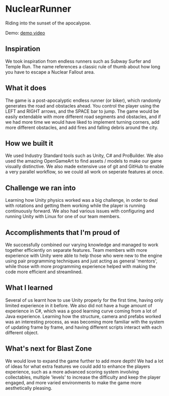 # NuclearRunner
Riding into the sunset of the apocalypse.

Demo: [demo video](https://www.youtube.com/watch?v=PnKKblqipSw)

## Inspiration
We took inspiration from endless runners such as Subway Surfer and Temple Run. The name references a classic rule of thumb about how long you have to escape a Nuclear Fallout area.

## What it does
The game is a post-apocalyptic endless runner (or biker), which randomly generates the road and obstacles ahead. You control the player using the LEFT and RIGHT arrows, and the SPACE bar to jump. The game would be easily extendable with more different road segments and obstacles, and if we had more time we would have liked to implement turning corners, add more different obstacles, and add fires and falling debris around the city.

## How we built it
We used Industry Standard tools such as Unity, C# and ProBuilder. We also used the amazing OpenGameArt to find assets / models to make our game visually distinctive. We also made extensive use of git and GitHub to enable a very parallel workflow, so we could all work on seperate features at once.

## Challenge we ran into
Learning how Unity physics worked was a big challenge, in order to deal with rotations and getting them working while the player is running continuously forward. We also had various issues with configuring and running Unity with Linux for one of our team members.

## Accomplishments that I'm proud of
We successfully combined our varying knowledge and managed to work together efficiently on separate features. Team members with more experience with Unity were able to help those who were new to the engine using pair programming techniques and just acting as general 'mentors', while those with more programming experience helped with making the code more efficient and streamlined. 

## What I learned
Several of us learnt how to use Unity properly for the first time, having only limited experience in it before. We also did not have a huge amount of experience in C#, which was a good learning curve coming from a lot of Java experience. Learning how the structure, camera and prefabs worked was an interesting process, as was becoming more familiar with the system of updating frame by frame, and having different scripts interact with each different object.

## What's next for Blast Zone
We would love to expand the game further to add more depth! We had a lot of ideas for what extra features we could add to enhance the players experience, such as a more advanced scoring system involving collectables, multiple 'levels' to increase the difficulty and keep the player engaged, and more varied environments to make the game more aesthetically pleasing.
